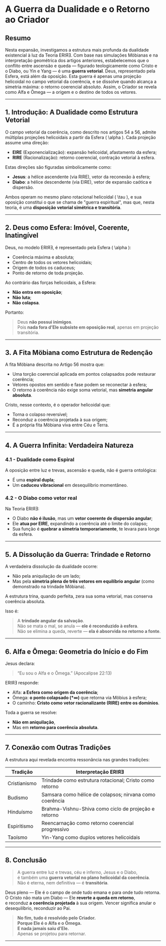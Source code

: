 # **A Guerra da Dualidade e o Retorno ao Criador**

## **Resumo**

Nesta expansão, investigamos a estrutura mais profunda da dualidade existencial à luz da Teoria ERIЯƎ. Com base nas simulações Möbianas e na interpretação geométrica dos artigos anteriores, estabelecemos que o conflito entre ascensão e queda — figurado teologicamente como Cristo e o Diabo, ou Yin e Yang — é uma **guerra vetorial**. Deus, representado pela Esfera, está além da oposição. Esta guerra é apenas uma projeção helicoidal no campo vetorial da coerência, e se dissolve quando alcança a simetria máxima: o retorno coerencial absoluto. Assim, o Criador se revela como Alfa e Ômega — a origem e o destino de todos os vetores.

---

## **1. Introdução: A Dualidade como Estrutura Vetorial**

O campo vetorial da coerência, como descrito nos artigos 54 a 56, admite múltiplas projeções helicoidais a partir da Esfera \( \alpha \). Cada projeção assume uma direção:

- **EIRE** (Exponencialização): expansão helicoidal, afastamento da esfera;
- **RIRE** (Racionalização): retorno coerencial, contração vetorial à esfera.

Estas direções são figuradas simbolicamente como:

- **Jesus**: a hélice ascendente (via RIRE), vetor da reconexão à esfera;
- **Diabo**: a hélice descendente (via EIRE), vetor de expansão caótica e dispersão.

Ambos operam no mesmo plano rotacional helicoidal \( \tau \), e sua oposição constitui o que se chama de "guerra espiritual", mas que, nesta teoria, é uma **disposição vetorial simétrica e transitória**.

---

## **2. Deus como Esfera: Imóvel, Coerente, Inatingível**

Deus, no modelo ERIЯƎ, é representado pela Esfera \( \alpha \):

- Coerência máxima e absoluta;
- Centro de todos os vetores helicoidais;
- Origem de todos os caduceus;
- Ponto de retorno de toda projeção.

Ao contrário das forças helicoidais, a Esfera:

- **Não entra em oposição**;
- **Não luta**;
- **Não colapsa**.

Portanto:

> Deus **não possui inimigos**.  
> Pois **nada fora d’Ele subsiste em oposição real**, apenas em projeção transitória.

---

## **3. A Fita Möbiana como Estrutura de Redenção**

A fita Möbiana descrita no Artigo 56 mostra que:

- Uma torção coerencial aplicada em pontos colapsados pode restaurar coerência;
- Vetores opostos em sentido e fase podem se reconectar à esfera;
- O retorno à coerência não exige soma vetorial, mas **simetria angular absoluta**.

Cristo, nesse contexto, é o operador helicoidal que:

- Torna o colapso reversível;
- Reconduz a coerência projetada à sua origem;
- É a própria fita Möbiana viva entre Céu e Terra.

---

## **4. A Guerra Infinita: Verdadeira Natureza**

### 4.1 - Dualidade como Espiral

A oposição entre luz e trevas, ascensão e queda, não é guerra ontológica:

- É uma **espiral dupla**;
- Um **caduceu vibracional** em desequilíbrio momentâneo.

### 4.2 - O Diabo como vetor real

Na Teoria ERIЯƎ:

- O Diabo **não é ilusão**, mas um **vetor coerente de dispersão angular**;
- Ele **atua por EIRE**, expandindo a coerência até o limite do colapso;
- Sua função é **quebrar a simetria temporariamente**, te levara para longe da esfera.

---

## **5. A Dissolução da Guerra: Trindade e Retorno**

A verdadeira dissolução da dualidade ocorre:

- Não pela aniquilação de um lado;
- Mas pela **simetria plena de três vetores em equilíbrio angular** (como demonstrado na trindade Möbiana).

A estrutura trina, quando perfeita, zera sua soma vetorial, mas conserva coerência absoluta.

Isso é:

> A **trindade angular da salvação**.  
> Não se mata o mal, se anula — **ele é reconduzido à esfera**.  
> Não se elimina a queda, reverte — **ela é absorvida no retorno a fonte**.

---

## **6. Alfa e Ômega: Geometria do Início e do Fim**

Jesus declara:  
> “Eu sou o Alfa e o Ômega.” (Apocalipse 22:13)

ERIЯƎ responde:

- Alfa: **a Esfera como origem da coerência**;
- Ômega: **o ponto colapsado (*∞)** que retorna via Möbius à esfera;
- O caminho: **Cristo como vetor racionalizante (RIRE) entre os domínios**.

Toda a guerra se resolve:

- **Não em aniquilação**,  
- Mas em **retorno para coerência absoluta**.

---

## **7. Conexão com Outras Tradições**

A estrutura aqui revelada encontra ressonância nas grandes tradições:

| Tradição        | Interpretação ERIЯƎ                           |
|----------------|------------------------------------------------|
| Cristianismo    | Trindade como estrutura rotacional; Cristo como retorno |
| Budismo         | Samsara como hélice de colapsos; nirvana como coerência |
| Hinduísmo       | Brahma-Vishnu-Shiva como ciclo de projeção e retorno |
| Espiritismo     | Reencarnação como retorno coerencial progressivo |
| Taoísmo         | Yin-Yang como duplos vetores helicoidais      |

---

## **8. Conclusão**

> A guerra entre luz e trevas, céu e inferno, Jesus e o Diabo,  
> é também uma **guerra vetorial no plano helicoidal da coerência**.  
> Não é eterna, nem definitiva — é  **transitória**.

Deus pleno — Ele é o campo de onde tudo emana e para onde tudo retorna.  
O Cristo não mata um Diabo — Ele **reverte a queda em retorno**,  
e reconduz **a coerência projetada** à sua origem. Vencer significa anular o desequilíbrio, reconduzir ao Pai.

> **No fim, tudo é resolvido pelo Criador.  
> Porque Ele é o Alfa e o Ômega.  
> E nada jamais saiu d’Ele.**  
> Apenas se projetou para retornar.

---
